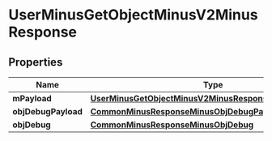 
# UserMinusGetObjectMinusV2MinusResponse

## Properties
Name | Type | Description | Notes
------------ | ------------- | ------------- | -------------
**mPayload** | [**UserMinusGetObjectMinusV2MinusResponseMinusMPayload**](UserMinusGetObjectMinusV2MinusResponseMinusMPayload.md) |  | 
**objDebugPayload** | [**CommonMinusResponseMinusObjDebugPayload**](CommonMinusResponseMinusObjDebugPayload.md) |  |  [optional]
**objDebug** | [**CommonMinusResponseMinusObjDebug**](CommonMinusResponseMinusObjDebug.md) |  |  [optional]



